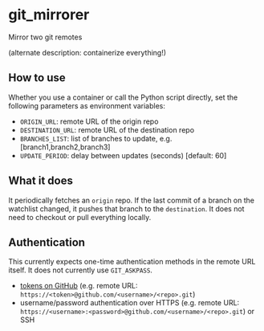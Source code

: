 # git_mirrorer

Mirror two git remotes

(alternate description: containerize everything!)

## How to use

Whether you use a container or call the Python script directly, set the following parameters as environment variables:

* `ORIGIN_URL`: remote URL of the origin repo
* `DESTINATION_URL`: remote URL of the destination repo
* `BRANCHES_LIST`: list of branches to update, e.g. [branch1,branch2,branch3]
* `UPDATE_PERIOD`: delay between updates (seconds) [default: 60]

## What it does

It periodically fetches an `origin` repo. If the last commit of a branch on the watchlist changed, it pushes that branch to the `destination`. It does not need to checkout or pull everything locally.

## Authentication

This currently expects one-time authentication methods in the remote URL itself. It does not currently use `GIT_ASKPASS`.

* [tokens on GitHub](https://developer.github.com/v3/auth/#via-oauth-tokens) (e.g. remote URL: `https://<token>@github.com/<username>/<repo>.git`)
* username/password authentication over HTTPS (e.g. remote URL: `https://<username>:<password>@github.com/<username>/<repo>.git`) or SSH
